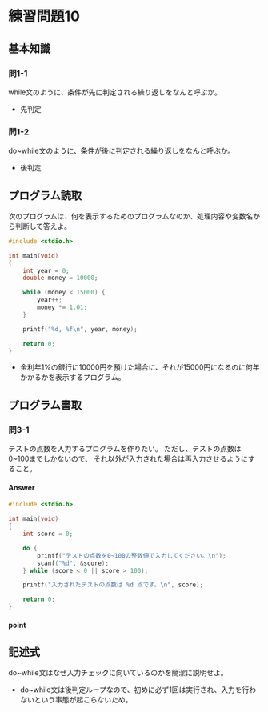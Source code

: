 # 練習問題10

## 基本知識

### 問1-1

while文のように、条件が先に判定される繰り返しをなんと呼ぶか。

- 先判定

### 問1-2

do~while文のように、条件が後に判定される繰り返しをなんと呼ぶか。

- 後判定

## プログラム読取

次のプログラムは、何を表示するためのプログラムなのか、処理内容や変数名から判断して答えよ。

```c
#include <stdio.h>

int main(void)
{
    int year = 0;
    double money = 10000;

    while (money < 15000) {
        year++;
        money *= 1.01;
    }

    printf("%d, %f\n", year, money);

    return 0;
}
```

- 金利年1%の銀行に10000円を預けた場合に、それが15000円になるのに何年かかるかを表示するプログラム。

## プログラム書取

### 問3-1

テストの点数を入力するプログラムを作りたい。
ただし、テストの点数は0~100までしかないので、
それ以外が入力された場合は再入力させるようにすること。

#### Answer

```c
#include <stdio.h>

int main(void)
{
    int score = 0;

    do {
        printf("テストの点数を0~100の整数値で入力してください。\n");
        scanf("%d", &score);
    } while (score < 0 || score > 100);

    printf("入力されたテストの点数は %d 点です。\n", score);

    return 0;
}
```

#### point

## 記述式

do~while文はなぜ入力チェックに向いているのかを簡潔に説明せよ。

- do~while文は後判定ループなので、初めに必ず1回は実行され、入力を行わないという事態が起こらないため。
